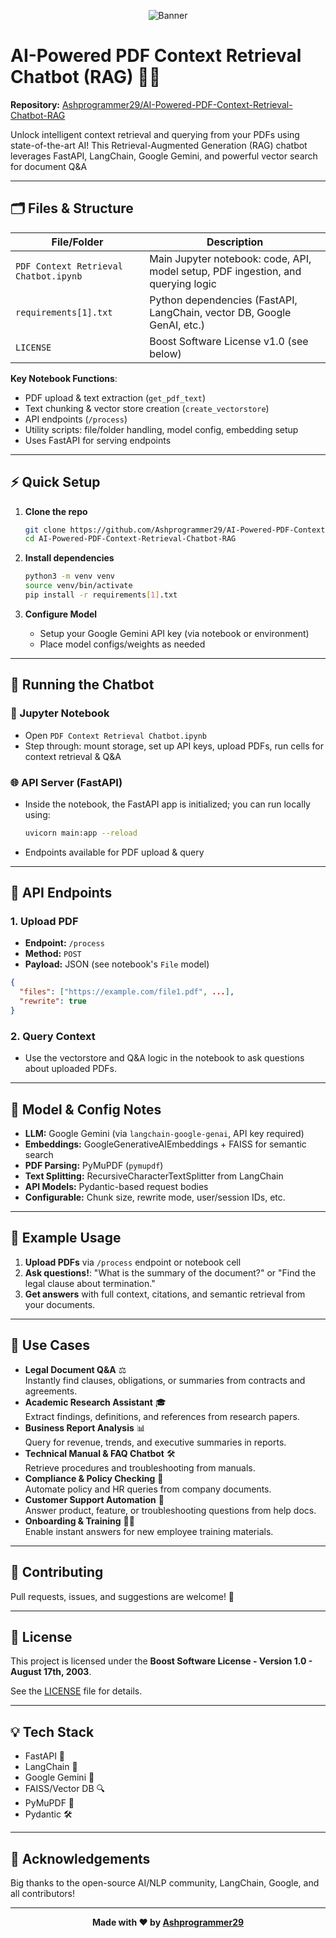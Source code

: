 <p align="center">
  <img src="https://camo.githubusercontent.com/2e67eb232c50c65aeae8ecfb6ad0861551ec881104a3e4eafa7021a6c7373aaa/68747470733a2f2f73332e61702d736f7574682d312e616d617a6f6e6177732e636f6d2f6432632d63646e2d6d756d6261692f75706c6f6164732f757365722d70726f6a6563742d66696c65732f363838346638313863363631665f617377696e5f6f746865722e706e67" alt="Banner"/>
</p>

# AI-Powered PDF Context Retrieval Chatbot (RAG) 🤖📄

**Repository:** [Ashprogrammer29/AI-Powered-PDF-Context-Retrieval-Chatbot-RAG](https://github.com/Ashprogrammer29/AI-Powered-PDF-Context-Retrieval-Chatbot-RAG)

Unlock intelligent context retrieval and querying from your PDFs using state-of-the-art AI! This Retrieval-Augmented Generation (RAG) chatbot leverages FastAPI, LangChain, Google Gemini, and powerful vector search for document Q&A

---

## 🗂️ Files & Structure

| File/Folder                           | Description                                                                            |
|---------------------------------------|----------------------------------------------------------------------------------------|
| `PDF Context Retrieval Chatbot.ipynb` | Main Jupyter notebook: code, API, model setup, PDF ingestion, and querying logic       |
| `requirements[1].txt`                 | Python dependencies (FastAPI, LangChain, vector DB, Google GenAI, etc.)                |
| `LICENSE`                             | Boost Software License v1.0 (see below)                                                |

**Key Notebook Functions**:
- PDF upload & text extraction (`get_pdf_text`)
- Text chunking & vector store creation (`create_vectorstore`)
- API endpoints (`/process`)
- Utility scripts: file/folder handling, model config, embedding setup
- Uses FastAPI for serving endpoints

---

## ⚡️ Quick Setup

1. **Clone the repo**
   ```bash
   git clone https://github.com/Ashprogrammer29/AI-Powered-PDF-Context-Retrieval-Chatbot-RAG.git
   cd AI-Powered-PDF-Context-Retrieval-Chatbot-RAG
   ```

2. **Install dependencies**
   ```bash
   python3 -m venv venv
   source venv/bin/activate
   pip install -r requirements[1].txt
   ```

3. **Configure Model**
   - Setup your Google Gemini API key (via notebook or environment)
   - Place model configs/weights as needed

---

## 🚦 Running the Chatbot

### 📝 Jupyter Notebook
- Open `PDF Context Retrieval Chatbot.ipynb`
- Step through: mount storage, set up API keys, upload PDFs, run cells for context retrieval & Q&A

### 🌐 API Server (FastAPI)
- Inside the notebook, the FastAPI app is initialized; you can run locally using:
   ```bash
   uvicorn main:app --reload
   ```
- Endpoints available for PDF upload & query

---

## 📡 API Endpoints

### 1. **Upload PDF**
   - **Endpoint:** `/process`
   - **Method:** `POST`
   - **Payload:** JSON (see notebook's `File` model)
   ```json
   {
     "files": ["https://example.com/file1.pdf", ...],
     "rewrite": true
   }
   ```

### 2. **Query Context**
   - Use the vectorstore and Q&A logic in the notebook to ask questions about uploaded PDFs.

---

## 🧠 Model & Config Notes

- **LLM:** Google Gemini (via `langchain-google-genai`, API key required)
- **Embeddings:** GoogleGenerativeAIEmbeddings + FAISS for semantic search
- **PDF Parsing:** PyMuPDF (`pymupdf`)
- **Text Splitting:** RecursiveCharacterTextSplitter from LangChain
- **API Models:** Pydantic-based request bodies
- **Configurable:** Chunk size, rewrite mode, user/session IDs, etc.

---

## 📒 Example Usage

1. **Upload PDFs** via `/process` endpoint or notebook cell
2. **Ask questions!**: "What is the summary of the document?" or "Find the legal clause about termination."
3. **Get answers** with full context, citations, and semantic retrieval from your documents.

---

## 🎯 Use Cases

- **Legal Document Q&A** ⚖️  
  Instantly find clauses, obligations, or summaries from contracts and agreements.
- **Academic Research Assistant** 🎓  
  Extract findings, definitions, and references from research papers.
- **Business Report Analysis** 📊  
  Query for revenue, trends, and executive summaries in reports.
- **Technical Manual & FAQ Chatbot** 🛠️  
  Retrieve procedures and troubleshooting from manuals.
- **Compliance & Policy Checking** 🏢  
  Automate policy and HR queries from company documents.
- **Customer Support Automation** 💬  
  Answer product, feature, or troubleshooting questions from help docs.
- **Onboarding & Training** 👩‍💼  
  Enable instant answers for new employee training materials.

---

## 🙌 Contributing

Pull requests, issues, and suggestions are welcome! 🎉

---

## 📜 License

This project is licensed under the **Boost Software License - Version 1.0 - August 17th, 2003**.

See the [LICENSE](LICENSE) file for details.

---

## 💡 Tech Stack

- FastAPI 🚀
- LangChain 🦜
- Google Gemini 🤖
- FAISS/Vector DB 🔍
- PyMuPDF 📄
- Pydantic 🛠️

---

## 🌟 Acknowledgements

Big thanks to the open-source AI/NLP community, LangChain, Google, and all contributors!

---

<p align="center">
  <b>Made with ❤️ by <a href="https://github.com/Ashprogrammer29">Ashprogrammer29</a></b>
</p>
